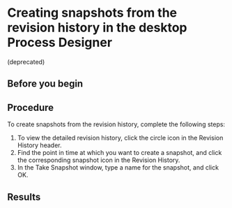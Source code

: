# Creating snapshots from the revision history in the desktop Process Designer
(deprecated)

## Before you begin

## Procedure

To create snapshots from the revision history, complete
the following steps:

1. To view the detailed revision history, click the circle
icon in the Revision History header.
2. Find the point in time at which you want to create a snapshot,
and click the corresponding snapshot icon in the Revision History.
3. In the Take Snapshot window, type
a name for the snapshot, and click OK.

## Results